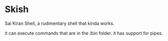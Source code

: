 # Skish
Sai Kiran Shell, a rudimentary shell that kinda works.

it can execute commands that are in the /bin folder.
it has support for pipes.
